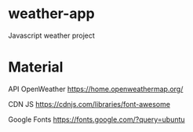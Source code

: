 # weather-app
Javascript weather project

# Material

API OpenWeather
https://home.openweathermap.org/

CDN JS
https://cdnjs.com/libraries/font-awesome

Google Fonts
https://fonts.google.com/?query=ubuntu